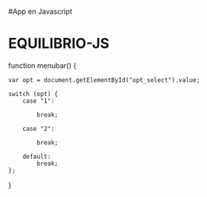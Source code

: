 #App en Javascript

# EQUILIBRIO-JS
function menubar() {

    var opt = document.getElementById("opt_select").value;

    switch (opt) {
        case "1":

            break;

        case "2":

            break;

        default:
            break;
    };
}

